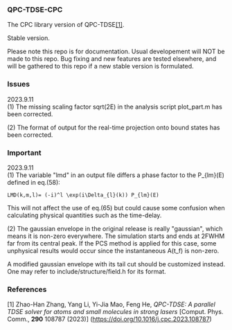 ### QPC-TDSE-CPC
The CPC library version of QPC-TDSE[[1]](https://doi.org/10.1016/j.cpc.2023.108787). 

Stable version. 

Please note this repo is for documentation. Usual developement will NOT be made to this repo. Bug fixing and new features are tested elsewhere, and will be gathered to this repo if a new stable version is formulated.


### Issues
2023.9.11<br>
(1) The missing scaling factor sqrt(2E) in the analysis script plot_part.m has been corrected.

(2) The format of output for the real-time projection onto bound states has been corrected.

### Important
2023.9.11<br>
(1) The variable "lmd" in an output file differs a phase factor to the P_{lm}(E) defined in eq.(58):

    LMD(k,m,l)= (-i)^l \exp(i\Delta_{l}(k)) P_{lm}(E)

This will not affect the use of eq.(65) but could cause some confusion when calculating physical quantities such as the time-delay.

(2) The gaussian envelope in the original release is really "gaussian", which means it is non-zero everywhere. The simulation starts and ends at 2FWHM far from its central peak. If the PCS method is applied for this case, some unphysical results would occur since the instantaneous A(t_f) is non-zero. 

A modified gaussian envelope with its tail cut should be customized instead. One may refer to include/structure/field.h for its format.

### References
[1] Zhao-Han Zhang, Yang Li, Yi-Jia Mao, Feng He,
*QPC-TDSE: A parallel TDSE solver for atoms and small molecules in strong lasers*
[Comput. Phys. Comm., **290** 108787 (2023)]
(https://doi.org/10.1016/j.cpc.2023.108787)
